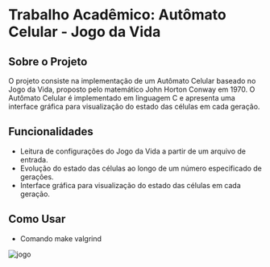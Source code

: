 # Trabalho Acadêmico: Autômato Celular - Jogo da Vida

## Sobre o Projeto

O projeto consiste na implementação de um Autômato Celular baseado no Jogo da Vida, proposto pelo matemático John Horton Conway em 1970.
O Autômato Celular é implementado em linguagem C e apresenta uma interface gráfica para visualização do estado das células em cada geração.

## Funcionalidades

- Leitura de configurações do Jogo da Vida a partir de um arquivo de entrada.
- Evolução do estado das células ao longo de um número especificado de gerações.
- Interface gráfica para visualização do estado das células em cada geração.

## Como Usar
- Comando make valgrind



![jogo](https://github.com/samarapalomalr/jogo_vida/assets/170581058/f57f5062-c3da-4068-b28e-8228f285cf1f)


